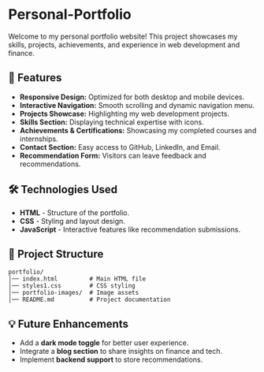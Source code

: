 # Personal-Portfolio

Welcome to my personal portfolio website! This project showcases my skills, projects, achievements, and experience in web development and finance.

## 📌 Features
- **Responsive Design:** Optimized for both desktop and mobile devices.
- **Interactive Navigation:** Smooth scrolling and dynamic navigation menu.
- **Projects Showcase:** Highlighting my web development projects.
- **Skills Section:** Displaying technical expertise with icons.
- **Achievements & Certifications:** Showcasing my completed courses and internships.
- **Contact Section:** Easy access to GitHub, LinkedIn, and Email.
- **Recommendation Form:** Visitors can leave feedback and recommendations.

## 🛠️ Technologies Used
- **HTML** - Structure of the portfolio.
- **CSS** - Styling and layout design.
- **JavaScript** - Interactive features like recommendation submissions.

## 📁 Project Structure
```
portfolio/
│── index.html         # Main HTML file
│── styles1.css        # CSS styling
│── portfolio-images/  # Image assets
│── README.md          # Project documentation
```

## 💡 Future Enhancements
- Add a **dark mode toggle** for better user experience.
- Integrate a **blog section** to share insights on finance and tech.
- Implement **backend support** to store recommendations.
